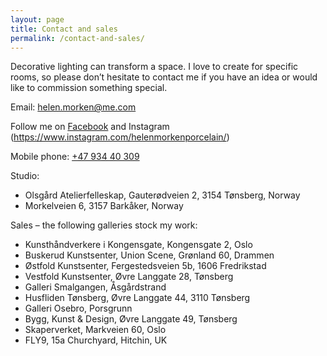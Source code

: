```yaml
---
layout: page
title: Contact and sales
permalink: /contact-and-sales/
---
```


Decorative lighting can transform a space. I love to create for specific rooms, so please don’t hesitate to contact me if you have an idea or would like to commission something special.

Email: [helen.morken@me.com](mailto:helen.morken@me.com)

Follow me on [Facebook](http://www.facebook.com/HelenMorkenCeramics) and Instagram (https://www.instagram.com/helenmorkenporcelain/)

Mobile phone: [+47 934 40 309](tel:+4793440309)

Studio:

- Olsgård Atelierfelleskap, Gauterødveien 2, 3154 Tønsberg, Norway
- Morkelveien 6, 3157 Barkåker, Norway


Sales – the following galleries stock my work:

- Kunsthåndverkere i Kongensgate, Kongensgate 2, Oslo
- Buskerud Kunstsenter, Union Scene, Grønland 60, Drammen
- Østfold Kunstsenter, Fergestedsveien 5b, 1606 Fredrikstad
- Vestfold Kunstsenter, Øvre Langgate 28, Tønsberg
- Galleri Smalgangen, Åsgårdstrand
- Husfliden Tønsberg, Øvre Langgate 44, 3110 Tønsberg
- Galleri Osebro, Porsgrunn
- Bygg, Kunst & Design, Øvre Langgate 49, Tønsberg
- Skaperverket, Markveien 60, Oslo
- FLY9, 15a Churchyard, Hitchin, UK


